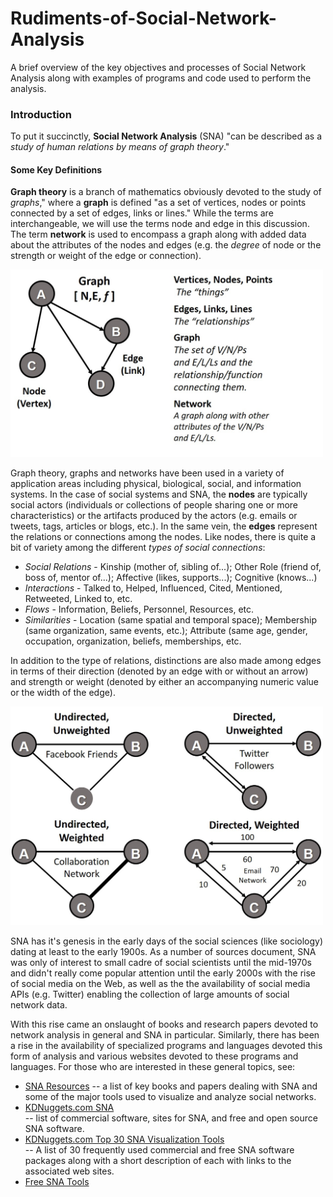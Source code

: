 # Rudiments-of-Social-Network-Analysis
A brief overview of the key objectives and processes of Social Network Analysis along with examples of programs and code used to perform the analysis.

<h3>Introduction</h3>

To put it succinctly, <b>Social Network Analysis</b> (SNA) "can be described as a *study of human relations by means of graph theory*." 

<h4> Some Key Definitions</h4>

<b>Graph theory</b> is a branch of mathematics obviously devoted to the study of *graphs*," where a <b>graph</b> is defined "as a set of vertices, nodes or points connected by a set of edges, links or lines." While the terms are interchangeable, we will use the terms node and edge in this discussion. The term <b>network</b> is used to encompass a graph along with added data about the attributes of the nodes and edges (e.g. the *degree* of node or the strength or weight of the edge or connection).

<img src=https://github.com/daveking63/Rudiments-of-Social-Network-Analysis/blob/master/NetworkGraph.jpg  width="500" height="300">
 
Graph theory, graphs and networks have been used in a variety of application areas including physical, biological, social, and information systems. In the case of social systems and SNA, the <b>nodes</b> are typically social actors (individuals or collections of people sharing one or more characteristics) or the artifacts produced by the actors (e.g. emails or tweets, tags, articles or blogs, etc.).  In the same vein, the <b>edges</b> represent the relations or connections among the nodes. Like nodes, there is quite a bit of variety among the different *types of social connections*:

<ul>
  <li><i>Social Relations</i> - Kinship (mother of, sibling of...); Other Role (friend of, boss of, mentor of...);  Affective (likes, supports...); Cognitive (knows...)</li>
  <li><i>Interactions</i> - Talked to, Helped, Influenced, Cited, Mentioned, Retweeted, Linked to, etc.</li>
  <li><i>Flows</i> - Information, Beliefs, Personnel, Resources, etc.</li>
  <li><i>Similarities</i> - Location (same spatial and temporal space); Membership (same organization, same events, etc.); Attribute (same age, gender, occupation, organization, beliefs, memberships, etc. </li>
</ul>

In addition to the type of relations, distinctions are also made among edges in terms of their direction (denoted by an edge with or without an arrow) and strength or weight (denoted by either an accompanying numeric value or the width of the edge).

<img src=https://github.com/daveking63/Rudiments-of-Social-Network-Analysis/blob/master/NetworkGraphDirectionWeight.jpg  width="500" height="350">
 
SNA has it's genesis in the early days of the social sciences (like sociology) dating at least to the early 1900s. As a number of sources document, SNA was only of interest to small cadre of social scientists until the mid-1970s and didn't really come popular attention until the early 2000s with the rise of social media on the Web, as well as the the availability of social media APIs (e.g. Twitter) enabling the collection of large amounts of social network data. 

With this rise came an onslaught of books and research papers devoted to network analysis in general and SNA in particular.  Similarly, there has been a rise in the availability of specialized programs and languages devoted this form of analysis and various websites devoted to these programs and languages. For those who are interested in these general topics, see:

<ul>
<li><a href='https://github.com/daveking63/Rudiments-of-Social-Network-Analysis/blob/master/SNA-Resources.md'>SNA Resources</a> -- a list of key books and papers dealing with SNA and some of the major tools used to visualize and analyze social networks.</li> 
<li><a href='https://www.kdnuggets.com/software/social-network-analysis.html'>KDNuggets.com SNA</a></li> -- list of commercial software, sites for SNA, and free and open source SNA software.
<li><a href='https://www.kdnuggets.com/2015/06/top-30-social-network-analysis-visualization-tools.html'>KDNuggets.com Top 30 SNA Visualization Tools</a></li> -- A list of 30 frequently used commercial and free SNA software packages along with a short description of each with links to the associated web sites.
<li><a href='https://www.rankred.com/free-social-network-analysis-tools/'>Free SNA Tools</a></li>
</ul>
